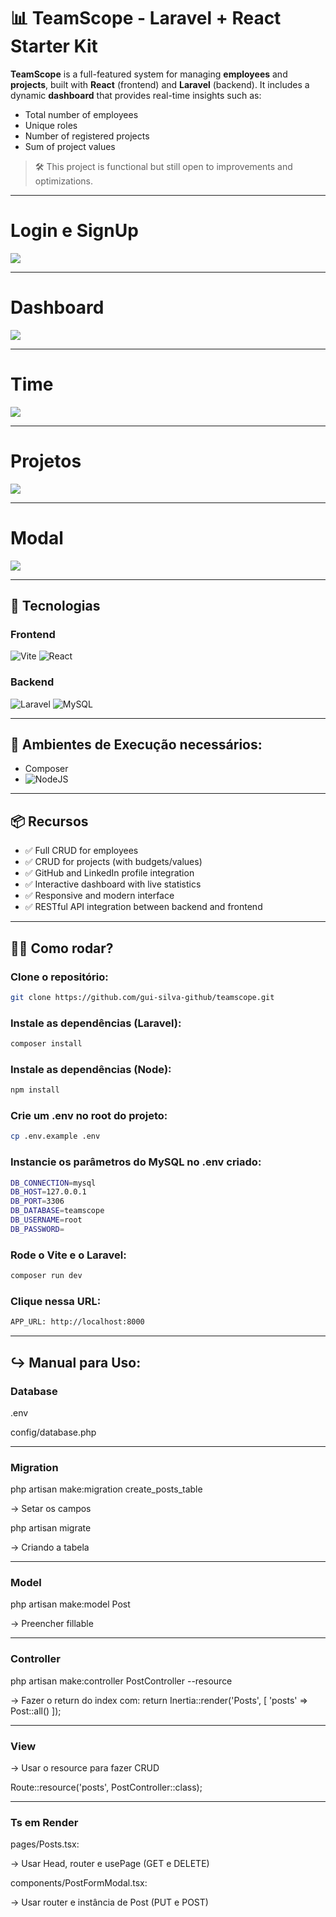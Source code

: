 # 📊 TeamScope - Laravel + React Starter Kit

**TeamScope** is a full-featured system for managing **employees** and **projects**, built with **React** (frontend) and **Laravel** (backend). It includes a dynamic **dashboard** that provides real-time insights such as:

- Total number of employees
- Unique roles
- Number of registered projects
- Sum of project values

> 🛠️ This project is functional but still open to improvements and optimizations.

<hr>

# Login e SignUp

<img src="https://github.com/gui-silva-github/teamscope/blob/main/public/images/Login%20e%20SignUp.png"/>

<hr>

# Dashboard

<img src="https://github.com/gui-silva-github/teamscope/blob/main/public/images/Dashboard.png"/>

<hr>

# Time

<img src="https://github.com/gui-silva-github/teamscope/blob/main/public/images/Time.png"/>

<hr>

# Projetos

<img src="https://github.com/gui-silva-github/teamscope/blob/main/public/images/Projetos.png"/>

<hr>

# Modal

<img src="https://github.com/gui-silva-github/teamscope/blob/main/public/images/Modal.png"/>

<hr>

## 🚀 Tecnologias

### Frontend
![Vite](https://img.shields.io/badge/vite-%23646CFF.svg?style=for-the-badge&logo=vite&logoColor=white)
![React](https://img.shields.io/badge/react-%2320232a.svg?style=for-the-badge&logo=react&logoColor=%2361DAFB)

### Backend
![Laravel](https://img.shields.io/badge/laravel-%23FF2D20.svg?style=for-the-badge&logo=laravel&logoColor=white)
![MySQL](https://img.shields.io/badge/mysql-4479A1.svg?style=for-the-badge&logo=mysql&logoColor=white)

<hr>

## 🚝 Ambientes de Execução necessários:

- Composer
- ![NodeJS](https://img.shields.io/badge/node.js-6DA55F?style=for-the-badge&logo=node.js&logoColor=white)

<hr>

## 📦 Recursos

- ✅ Full CRUD for employees
- ✅ CRUD for projects (with budgets/values)
- ✅ GitHub and LinkedIn profile integration
- ✅ Interactive dashboard with live statistics
- ✅ Responsive and modern interface
- ✅ RESTful API integration between backend and frontend

<hr>

## 🧑‍💻 Como rodar?

### Clone o repositório:
```bash
git clone https://github.com/gui-silva-github/teamscope.git
```

### Instale as dependências (Laravel):
```bash
composer install
```

### Instale as dependências (Node):
```bash
npm install
```

### Crie um .env no root do projeto:
```bash
cp .env.example .env
```

### Instancie os parâmetros do MySQL no .env criado:
```bash
DB_CONNECTION=mysql
DB_HOST=127.0.0.1
DB_PORT=3306
DB_DATABASE=teamscope
DB_USERNAME=root
DB_PASSWORD=
```

### Rode o Vite e o Laravel:
```bash
composer run dev
```

### Clique nessa URL:
```bash
APP_URL: http://localhost:8000
```

<hr>

## ↪️ Manual para Uso:

### Database 

.env

config/database.php

<hr>

### Migration 

php artisan make:migration create_posts_table

-> Setar os campos

php artisan migrate

-> Criando a tabela

<hr>

### Model

php artisan make:model Post

-> Preencher fillable

<hr>

 ### Controller

php artisan make:controller PostController --resource

-> Fazer o return do index com: return Inertia::render('Posts', [
	'posts' => Post::all()
]);

<hr>

### View

-> Usar o resource para fazer CRUD

Route::resource('posts', PostController::class);

<hr>

### Ts em Render

pages/Posts.tsx:

-> Usar Head, router e usePage (GET e DELETE)

components/PostFormModal.tsx:

-> Usar router e instância de Post (PUT e POST)


